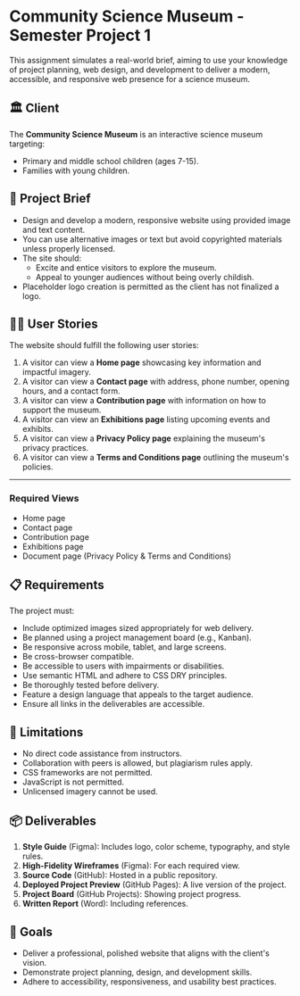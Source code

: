 # Community Science Museum - Semester Project 1

This assignment simulates a real-world brief, aiming to use your knowledge of project planning, web design, and development to deliver a modern, accessible, and responsive web presence for a science museum.

## 🏛️ **Client**
The **Community Science Museum** is an interactive science museum targeting:
- Primary and middle school children (ages 7-15).
- Families with young children.


## 📜 **Project Brief**
- Design and develop a modern, responsive website using provided image and text content.
- You can use alternative images or text but avoid copyrighted materials unless properly licensed.
- The site should:
  - Excite and entice visitors to explore the museum.
  - Appeal to younger audiences without being overly childish.
- Placeholder logo creation is permitted as the client has not finalized a logo.


## 🧑‍💻 **User Stories**
The website should fulfill the following user stories:
1. A visitor can view a **Home page** showcasing key information and impactful imagery.
2. A visitor can view a **Contact page** with address, phone number, opening hours, and a contact form.
3. A visitor can view a **Contribution page** with information on how to support the museum.
4. A visitor can view an **Exhibitions page** listing upcoming events and exhibits.
5. A visitor can view a **Privacy Policy page** explaining the museum's privacy practices.
6. A visitor can view a **Terms and Conditions page** outlining the museum's policies.

---

### **Required Views**
- Home page
- Contact page
- Contribution page
- Exhibitions page
- Document page (Privacy Policy & Terms and Conditions)


## 📋 **Requirements**
The project must:
- Include optimized images sized appropriately for web delivery.
- Be planned using a project management board (e.g., Kanban).
- Be responsive across mobile, tablet, and large screens.
- Be cross-browser compatible.
- Be accessible to users with impairments or disabilities.
- Use semantic HTML and adhere to CSS DRY principles.
- Be thoroughly tested before delivery.
- Feature a design language that appeals to the target audience.
- Ensure all links in the deliverables are accessible.

## 🚫 **Limitations**
- No direct code assistance from instructors.
- Collaboration with peers is allowed, but plagiarism rules apply.
- CSS frameworks are not permitted.
- JavaScript is not permitted.
- Unlicensed imagery cannot be used.

## 📦 **Deliverables**
1. **Style Guide** (Figma): Includes logo, color scheme, typography, and style rules.
2. **High-Fidelity Wireframes** (Figma): For each required view.
3. **Source Code** (GitHub): Hosted in a public repository.
4. **Deployed Project Preview** (GitHub Pages): A live version of the project.
5. **Project Board** (GitHub Projects): Showing project progress.
6. **Written Report** (Word): Including references.

## 🌟 **Goals**
- Deliver a professional, polished website that aligns with the client's vision.
- Demonstrate project planning, design, and development skills.
- Adhere to accessibility, responsiveness, and usability best practices.



